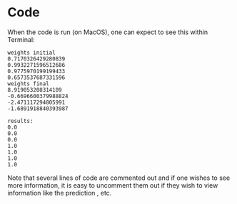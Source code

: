 # Code

When the code is run (on MacOS), one can expect to see this within Terminal:

```shell
weights initial
0.7170326429280839
0.9932271596512686
0.9775970199199433
0.6573537687331596
weights final
8.919053208314109
-0.6696600379988824
-2.471117294805991
-1.6891918840393987

results: 
0.0
0.0
0.0
1.0
1.0
1.0
1.0
```

Note that several lines of code are commented out and if one wishes to see more information, it is easy to uncomment them out if they wish to view information like the prediction , etc. 

